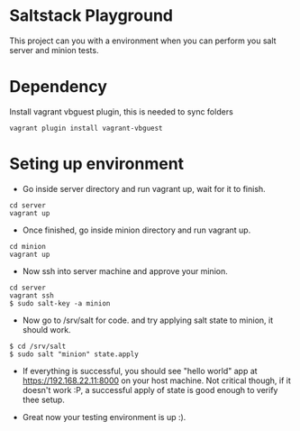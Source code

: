 # Saltstack Playground

This project can you with a environment when you can perform you salt server and minion tests.

# Dependency

Install vagrant vbguest plugin, this is needed to sync folders

```
vagrant plugin install vagrant-vbguest
```

# Seting up environment

- Go inside server directory and run vagrant up, wait for it to finish.

```
cd server
vagrant up
```

- Once finished, go inside minion directory and run vagrant up.

```
cd minion
vagrant up
```

- Now ssh into server machine and approve your minion.

```
cd server
vagrant ssh 
$ sudo salt-key -a minion
```

- Now go to /srv/salt for code. and try applying salt state to minion, it should work.

```
$ cd /srv/salt
$ sudo salt "minion" state.apply
```

- If everything is successful, you should see "hello world" app at https://192.168.22.11:8000 on your host machine. Not critical though, if it doesn't work :P, a successful apply of state is good enough to verify thee setup.

- Great now your testing environment is up :).
